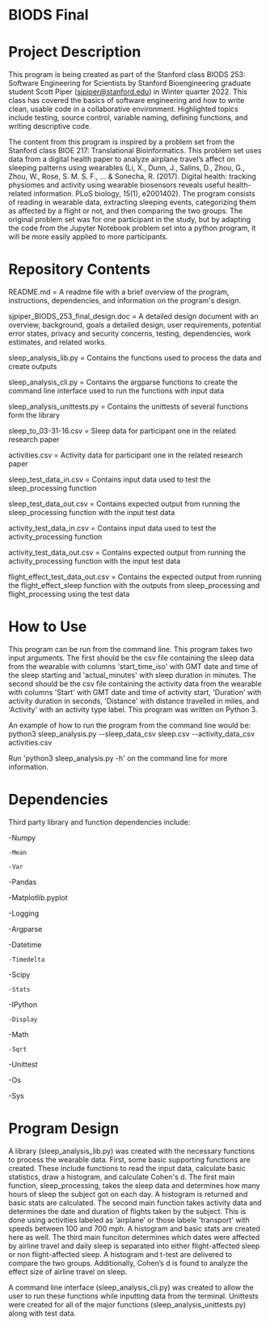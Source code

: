 # BIODS Final
# Project Description
This program is being created as part of the Stanford class BIODS 253: Software Engineering for Scientists by Stanford Bioengineering graduate student Scott Piper (sjpiper@stanford.edu) in Winter quarter 2022. This class has covered the basics of software engineering and how to write clean, usable code in a collaborative environment. Highlighted topics include testing, source control, variable naming, defining functions, and writing descriptive code.

The content from this program is inspired by a problem set from the Stanford class BIOE 217: Translational Bioinformatics. This problem set uses data from a digital health paper to analyze airplane travel’s affect on sleeping patterns using wearables (Li, X., Dunn, J., Salins, D., Zhou, G., Zhou, W., Rose, S. M. S. F., ... & Sonecha, R. (2017). Digital health: tracking physiomes and activity using wearable biosensors reveals useful health-related information. PLoS biology, 15(1), e2001402). The program consists of reading in wearable data, extracting sleeping events, categorizing them as affected by a flight or not, and then comparing the two groups. The original problem set was for one participant in the study, but by adapting the code from the Jupyter Notebook problem set into a python program, it will be more easily applied to more participants.

# Repository Contents
README.md = A readme file with a brief overview of the program, instructions, dependencies, and information on the program's design.

sjpiper_BIODS_253_final_design.doc = A detailed design document with an overview, background, goals a detailed design, user requirements, potential error states, privacy and security concerns, testing, dependencies, work estimates, and related works.

sleep_analysis_lib.py = Contains the functions used to process the data and create outputs

sleep_analysis_cli.py = Contains the argparse functions to create the command line interface used to run the functions with input data

sleep_analysis_unittests.py = Contains the unittests of several functions form the library

sleep_to_03-31-16.csv = Sleep data for participant one in the related research paper

activities.csv = Activity data for participant one in the related research paper

sleep_test_data_in.csv = Contains input data used to test the sleep_processing function

sleep_test_data_out.csv = Contains expected output from running the sleep_processing function with the input test data

activity_test_data_in.csv = Contains input data used to test the activity_processing function

activity_test_data_out.csv = Contains expected output from running the activity_processing function with the input test data

flight_effect_test_data_out.csv = Contains the expected output from running the flight_effect_sleep function with the outputs from sleep_processing and flight_processing using the test data

# How to Use
This program can be run from the command line. This program takes two input arguments. The first should be the csv file containing the sleep data from the wearable with columns 'start_time_iso' with GMT date and time of the sleep starting and 'actual_minutes' with sleep duration in minutes. The second should be the csv file containing the activity data from the wearable with columns 'Start' with GMT date and time of activity start, 'Duration' with activity duration in seconds, 'Distance' with distance travelled in miles, and 'Activity' with an activity type label. This program was written on Python 3.

An example of how to run the program from the command line would be: python3 sleep_analysis.py --sleep_data_csv sleep.csv --activity_data_csv activities.csv

Run 'python3 sleep_analysis.py -h' on the command line for more information.

# Dependencies
Third party library and function dependencies include:

-Numpy 

    -Mean
  
    -Var
  
-Pandas 

-Matplotlib.pyplot

-Logging

-Argparse 

-Datetime 

    -Timedelta 
  
-Scipy 

    -Stats 
  
-IPython

    -Display 
  
-Math 

    -Sqrt

-Unittest

-Os

-Sys

# Program Design
A library (sleep_analysis_lib.py) was created with the necessary functions to process the wearable data. First, some basic supporting functions are created. These include functions to read the input data, calculate basic statistics, draw a histogram, and calculate Cohen's d. The first main function, sleep_processing, takes the sleep data and determines how many hours of sleep the subject got on each day. A histogram is returned and basic stats are calculated. The second main function takes activity data and determines the date and duration of flights taken by the subject. This is done using activities labeled as ‘airplane’ or those labele 'transport' with speeds between 100 and 700 mph. A histogram and basic stats are created here as well. The third main funciton determines which dates were affected by airline travel and daily sleep is separated into either flight-affected sleep or non flight-affected sleep. A histogram and t-test are delivered to compare the two groups. Additionally, Cohen’s d is found to analyze the effect size of airline travel on sleep.

A command line interface (sleep_analysis_cli.py) was created to allow the user to run these functions while inputting data from the terminal. Unittests were created for all of the major functions (sleep_analysis_unittests.py) along with test data.

